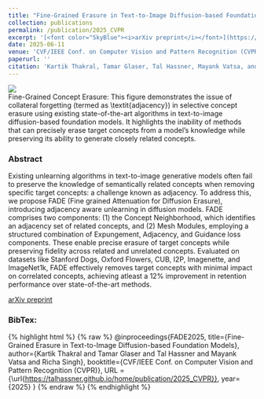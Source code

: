 ```yaml
---
title: "Fine-Grained Erasure in Text-to-Image Diffusion-based Foundation Models"
collection: publications
permalink: /publication/2025_CVPR
excerpt: '[<font color="SkyBlue"><i>arXiv preprint</i></font>](https://arxiv.org/abs/2503.19783)'
date: 2025-06-11
venue: 'CVF/IEEE Conf. on Computer Vision and Pattern Recognition (CVPR), Nashville TN, USA'
paperurl: ''
citation: 'Kartik Thakral, Tamar Glaser, Tal Hassner, Mayank Vatsa, and Richa Singh. <i>Fine-Grained Erasure in Text-to-Image Diffusion-based Foundation Models.</i> CVF/IEEE Conf. on Computer Vision and Pattern Recognition (CVPR), Nashville TN, USA 2025'
---
```


<img src='../projects/fine_grained_erasure/teaser.jpg'><br/>
Fine-Grained Concept Erasure: This figure demonstrates the issue of collateral forgetting (termed as \textit{adjacency}) in selective concept erasure using existing state-of-the-art algorithms in text-to-image diffusion-based foundation models. It highlights the inability of methods that can precisely erase target concepts from a model’s knowledge while preserving its ability to generate closely related concepts.


### Abstract
Existing unlearning algorithms in text-to-image generative models often fail to preserve the knowledge of semantically related concepts when removing specific target concepts: a challenge known as adjacency. To address this, we propose FADE (Fine grained Attenuation for Diffusion Erasure), introducing adjacency aware unlearning in diffusion models. FADE comprises two components: (1) the Concept Neighborhood, which identifies an adjacency set of related concepts, and (2) Mesh Modules, employing a structured combination of Expungement, Adjacency, and Guidance loss components. These enable precise erasure of target concepts while preserving fidelity across related and unrelated concepts. Evaluated on datasets like Stanford Dogs, Oxford Flowers, CUB, I2P, Imagenette, and ImageNet1k, FADE effectively removes target concepts with minimal impact on correlated concepts, achieving atleast a 12% improvement in retention performance over state-of-the-art methods.
  

[arXiv preprint](https://arxiv.org/abs/2503.19783)


### BibTex:
{% highlight html %}
{% raw %}
@inproceedings{FADE2025,
  title={Fine-Grained Erasure in Text-to-Image Diffusion-based Foundation Models},
  author={Kartik Thakral and Tamar Glaser and Tal Hassner and Mayank Vatsa and Richa Singh},
  booktitle={CVF/IEEE Conf. on Computer Vision and Pattern Recognition (CVPR)},
  URL = {\url{https://talhassner.github.io/home/publication/2025_CVPR}},
  year={2025}
}
{% endraw %}
{% endhighlight %}

